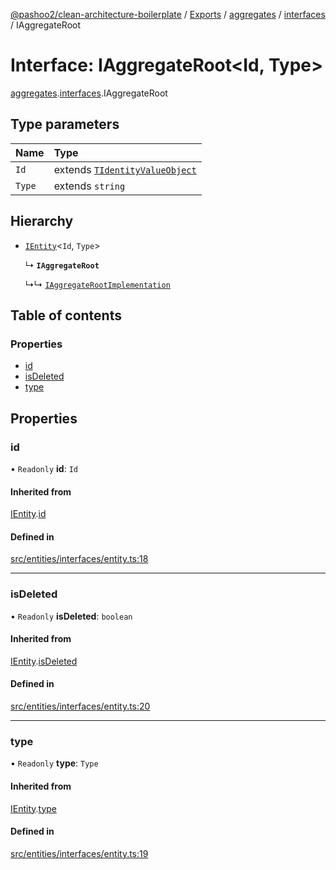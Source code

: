 [@pashoo2/clean-architecture-boilerplate](../README.md) / [Exports](../modules.md) / [aggregates](../modules/aggregates.md) / [interfaces](../modules/aggregates.interfaces.md) / IAggregateRoot

# Interface: IAggregateRoot<Id, Type\>

[aggregates](../modules/aggregates.md).[interfaces](../modules/aggregates.interfaces.md).IAggregateRoot

## Type parameters

| Name | Type |
| :------ | :------ |
| `Id` | extends [`TIdentityValueObject`](../modules/valueobject.interfaces.md#tidentityvalueobject) |
| `Type` | extends `string` |

## Hierarchy

- [`IEntity`](entities.interfaces.ientity.md)<`Id`, `Type`\>

  ↳ **`IAggregateRoot`**

  ↳↳ [`IAggregateRootImplementation`](aggregates.interfaces.iaggregaterootimplementation.md)

## Table of contents

### Properties

- [id](aggregates.interfaces.iaggregateroot.md#id)
- [isDeleted](aggregates.interfaces.iaggregateroot.md#isdeleted)
- [type](aggregates.interfaces.iaggregateroot.md#type)

## Properties

### id

• `Readonly` **id**: `Id`

#### Inherited from

[IEntity](entities.interfaces.ientity.md).[id](entities.interfaces.ientity.md#id)

#### Defined in

[src/entities/interfaces/entity.ts:18](https://github.com/pashoo2/clean-architecture-boilerplate/blob/914ff8c/src/entities/interfaces/entity.ts#L18)

___

### isDeleted

• `Readonly` **isDeleted**: `boolean`

#### Inherited from

[IEntity](entities.interfaces.ientity.md).[isDeleted](entities.interfaces.ientity.md#isdeleted)

#### Defined in

[src/entities/interfaces/entity.ts:20](https://github.com/pashoo2/clean-architecture-boilerplate/blob/914ff8c/src/entities/interfaces/entity.ts#L20)

___

### type

• `Readonly` **type**: `Type`

#### Inherited from

[IEntity](entities.interfaces.ientity.md).[type](entities.interfaces.ientity.md#type)

#### Defined in

[src/entities/interfaces/entity.ts:19](https://github.com/pashoo2/clean-architecture-boilerplate/blob/914ff8c/src/entities/interfaces/entity.ts#L19)
